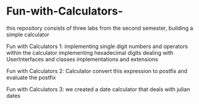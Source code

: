 # Fun-with-Calculators-
this repository consists of three labs from the second semester, building a simple calculator

Fun with Calculators 1:
implementing single digit numbers and operators within the calculator
implementing hexadecimal digits
dealing with UserInterfaces and classes implementations and extensions

Fun with Calculators 2:
Calculator convert this expression to postfix and evaluate the postfix 

Fun with Calculators 3:
we created a date calculator that deals with julian dates
